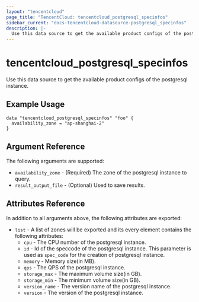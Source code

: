```yaml
---
layout: "tencentcloud"
page_title: "TencentCloud: tencentcloud_postgresql_specinfos"
sidebar_current: "docs-tencentcloud-datasource-postgresql_specinfos"
description: |-
  Use this data source to get the available product configs of the postgresql instance.
---
```


# tencentcloud_postgresql_specinfos

Use this data source to get the available product configs of the postgresql instance.

## Example Usage

```hcl
data "tencentcloud_postgresql_specinfos" "foo" {
  availability_zone = "ap-shanghai-2"
}
```

## Argument Reference

The following arguments are supported:

* `availability_zone` - (Required) The zone of the postgresql instance to query.
* `result_output_file` - (Optional) Used to save results.

## Attributes Reference

In addition to all arguments above, the following attributes are exported:

* `list` - A list of zones will be exported and its every element contains the following attributes:
  * `cpu` - The CPU number of the postgresql instance.
  * `id` - Id of the speccode of the postgresql instance. This parameter is used as `spec_code` for the creation of postgresql instance.
  * `memory` - Memory size(in MB).
  * `qps` - The QPS of the postgresql instance.
  * `storage_max` - The maximum volume size(in GB).
  * `storage_min` - The minimum volume size(in GB).
  * `version_name` - The version name of the postgresql instance.
  * `version` - The version of the postgresql instance.


